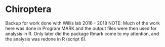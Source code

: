# Chiroptera
Backup for work done with Willis lab 2016 - 2018
NOTE: Much of the work here was done in Program MARK and the output files were then used for analysis in R. Only later did the package Rmark come to my attention, and the analysis was redone in R (script 6).
